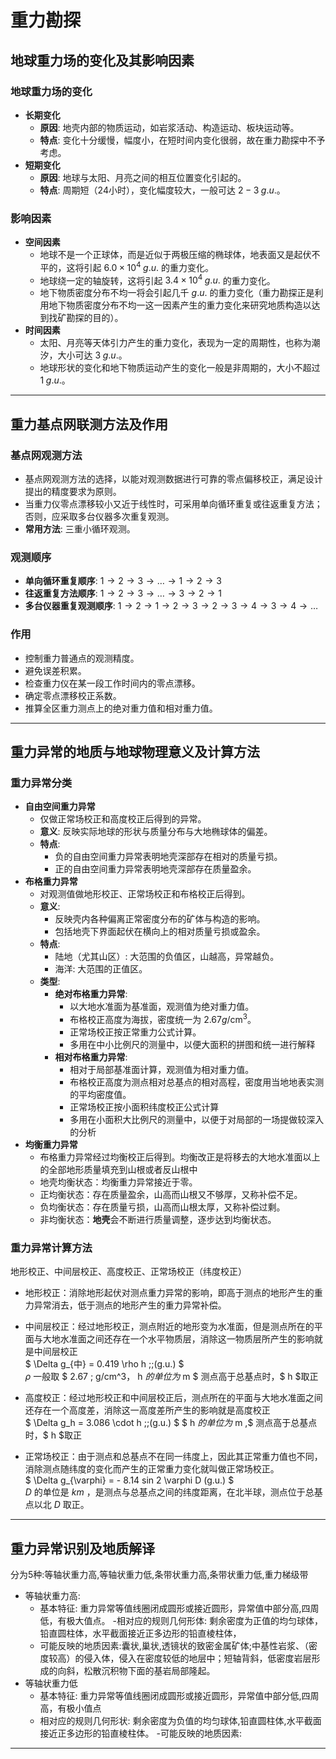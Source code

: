 # 重力勘探

## 地球重力场的变化及其影响因素
### 地球重力场的变化
- **长期变化**
  - **原因**: 地壳内部的物质运动，如岩浆活动、构造运动、板块运动等。
  - **特点**: 变化十分缓慢，幅度小，在短时间内变化很弱，故在重力勘探中不予考虑。
- **短期变化**
  - **原因**: 地球与太阳、月亮之间的相互位置变化引起的。
  - **特点**: 周期短（24小时），变化幅度较大，一般可达 $2-3 \;g.u.$。

### 影响因素
- **空间因素**
  - 地球不是一个正球体，而是近似于两极压缩的椭球体，地表面又是起伏不平的，这将引起 $6.0 \times 10^4 \; g.u.$ 的重力变化。
  - 地球绕一定的轴旋转，这将引起 $3.4 \times 10^4\; g.u.$ 的重力变化。
  - 地下物质密度分布不均一将会引起几千 $g.u.$ 的重力变化（重力勘探正是利用地下物质密度分布不均一这一因素产生的重力变化来研究地质构造以达到找矿勘探的目的）。
- **时间因素**
  - 太阳、月亮等天体引力产生的重力变化，表现为一定的周期性，也称为潮汐，大小可达 $3 \; g.u.$。
  - 地球形状的变化和地下物质运动产生的变化一般是非周期的，大小不超过 $1\;g.u.$。

---

## 重力基点网联测方法及作用
### 基点网观测方法
- 基点网观测方法的选择，以能对观测数据进行可靠的零点偏移校正，满足设计提出的精度要求为原则。
- 当重力仪零点漂移较小又近于线性时，可采用单向循环重复或往返重复方法；否则，应采取多台仪器多次重复观测。
- **常用方法**: 三重小循环观测。

### 观测顺序
- **单向循环重复顺序**: $1 \to 2 \to 3 \to … \to 1 \to 2 \to 3$
- **往返重复方法顺序**: $1 \to 2 \to 3 \to … \to 3 \to 2 \to 1$
- **多台仪器重复观测顺序**: $1 \to 2 \to 1 \to 2 \to 3 \to 2 \to 3 \to 4 \to 3 \to 4 \to …$

### 作用
- 控制重力普通点的观测精度。
- 避免误差积累。
- 检查重力仪在某一段工作时间内的零点漂移。
- 确定零点漂移校正系数。
- 推算全区重力测点上的绝对重力值和相对重力值。

---

## 重力异常的地质与地球物理意义及计算方法
### 重力异常分类
- **自由空间重力异常**
  - 仅做正常场校正和高度校正后得到的异常。
  - **意义**: 反映实际地球的形状与质量分布与大地椭球体的偏差。
  - **特点**: 
    - 负的自由空间重力异常表明地壳深部存在相对的质量亏损。
    - 正的自由空间重力异常表明地壳深部存在质量盈余。
- **布格重力异常**
  - 对观测值做地形校正、正常场校正和布格校正后得到。
  - **意义**: 
    - 反映壳内各种偏离正常密度分布的矿体与构造的影响。
    - 包括地壳下界面起伏在横向上的相对质量亏损或盈余。
  - **特点**:
    - 陆地（尤其山区）: 大范围的负值区，山越高，异常越负。
    - 海洋: 大范围的正值区。
  - **类型**:
    - **绝对布格重力异常**: 
      - 以大地水准面为基准面，观测值为绝对重力值。
      - 布格校正高度为海拔，密度统一为 $2.67 g/\text{cm}^3$。
      - 正常场校正按正常重力公式计算。
      - 多用在中小比例尺的测量中，以便大面积的拼图和统一进行解释
    - **相对布格重力异常**: 
      - 相对于局部基准面计算，观测值为相对重力值。
      - 布格校正高度为测点相对总基点的相对高程，密度用当地地表实测的平均密度值。
      - 正常场校正按小面积纬度校正公式计算
      - 多用在小面积大比例尺的测量中，以便于对局部的一场提做较深入的分析
- **均衡重力异常**
  - 布格重力异常经过均衡校正后得到。均衡改正是将移去的大地水准面以上的全部地形质量填充到山根或者反山根中
  - 地壳均衡状态：均衡重力异常接近于零。
  - 正均衡状态：存在质量盈余，山高而山根又不够厚，又称补偿不足。
  - 负均衡状态：存在质量亏损，山高而山根太厚，又称补偿过剩。
  - 非均衡状态：**地壳**会不断进行质量调整，逐步达到均衡状态。
### 重力异常计算方法
地形校正、中间层校正、高度校正、正常场校正（纬度校正）
- 地形校正：消除地形起伏对测点重力异常的影响，即高于测点的地形产生的重力异常消去，低于测点的地形产生的重力异常补偿。
- 中间层校正：经过地形校正，测点附近的地形变为水准面，但是测点所在的平面与大地水准面之间还存在一个水平物质层，消除这一物质层所产生的影响就是中间层校正  
$ \Delta g_{中} = 0.419 \rho h \;\;(g.u.) $  
$\rho$ 一般取  $ 2.67 \; g/cm^3$，$ h $的单位为$ m $ 测点高于总基点时，$ h $取正
- 高度校正：经过地形校正和中间层校正后，测点所在的平面与大地水准面之间还存在一个高度差，消除这一高度差所产生的影响就是高度校正  
$ \Delta g_h = 3.086 \cdot h \;\;(g.u.) $  $ h $的单位为$ m ,$ 测点高于总基点时，$ h $取正

- 正常场校正：由于测点和总基点不在同一纬度上，因此其正常重力值也不同，消除测点随纬度的变化而产生的正常重力变化就叫做正常场校正。  
$ \Delta g_{\varphi} = - 8.14 sin 2 \varphi D (g.u.) $    
$D$ 的单位是 $km$ ，是测点与总基点之间的纬度距离，在北半球，测点位于总基点以北 $D$ 取正。

---

## 重力异常识别及地质解译
分为5种:等轴状重力高,等轴状重力低,条带状重力高,条带状重力低,重力梯级带

- 等轴状重力高:
  - 基本特征: 重力异常等值线圈闭成圆形或接近圆形，异常值中部分高,四周低，有极大值点。
  -相对应的规则几何形体: 剩余密度为正值的均匀球体，铅直圆柱体，水平截面接近正多边形的铅直棱柱体，
  - 可能反映的地质因素:囊状,巢状,透镜状的致密金属矿体;中基性岩浆、（密度较高）的侵入体，侵入在密度较低的地层中；短轴背斜，低密度岩层形成的向斜，松散沉积物下面的基岩局部隆起。
- 等轴状重力低
    - 基本特征: 重力异常等值线圈闭成圆形或接近圆形，异常值中部分低,四周高，有极小值点
    - 相对应的规则几何形状: 剩余密度为负值的均匀球体,铅直圆柱体,水平截面接近正多边形的铅直棱柱体。
    -可能反映的地质因素:











---
